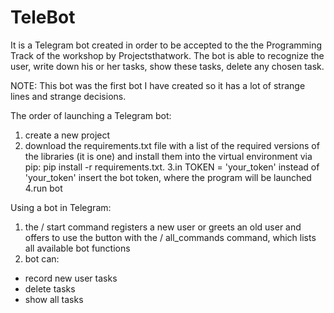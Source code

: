 # TeleBot
It is a Telegram bot created in order to be accepted to the the Programming Track of the workshop by Projectsthatwork.  The bot is able to recognize the user, write down his or her tasks, show these tasks, delete any chosen task. 

NOTE: This bot was the first bot I have created so it has a lot of strange lines and strange decisions. 



The order of launching a Telegram bot:
1. create a new project
2. download the requirements.txt file with a list of the required versions of the libraries (it is one) and install them into the virtual environment via pip: pip install -r requirements.txt.
3.in TOKEN = 'your_token' instead of 'your_token' insert the bot token, where the program will be launched
4.run bot

Using a bot in Telegram:
1. the / start command registers a new user or greets an old user and offers to use the button with the / all_commands command, which lists
all available bot functions
2. bot can: 
- record new user tasks
- delete tasks
- show all tasks

